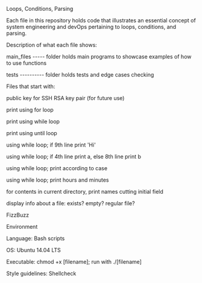 Loops, Conditions, Parsing

Each file in this repository holds code that illustrates an essential concept of system engineering and devOps pertaining to loops, conditions, and parsing.



Description of what each file shows:

main_files ----- folder holds main programs to showcase examples of how to use functions

tests ---------- folder holds tests and edge cases checking

Files that start with:

public key for SSH RSA key pair (for future use)

print using for loop

print using while loop

print using until loop

using while loop; if 9th line print 'Hi'

using while loop; if 4th line print a, else 8th line print b

using while loop; print according to case

using while loop; print hours and minutes

for contents in current directory, print names cutting initial field

display info about a file: exists? empty? regular file?

FizzBuzz

Environment

Language: Bash scripts

OS: Ubuntu 14.04 LTS

Executable: chmod +x [filename]; run with ./[filename]

Style guidelines: Shellcheck
